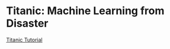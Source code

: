 # Titanic: Machine Learning from Disaster

  
[Titanic Tutorial](https://www.kaggle.com/alexisbcook/titanic-tutorial)
